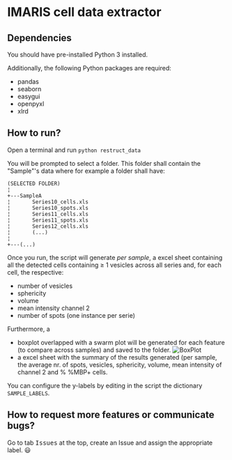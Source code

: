 # IMARIS cell data extractor

## Dependencies

You should have pre-installed Python 3 installed.

Additionally, the following Python packages are required:
- pandas
- seaborn
- easygui 
- openpyxl
- xlrd

## How to run?

Open a terminal and run
`python restruct_data`

You will be prompted to select a folder. This folder shall contain the "Sample"'s data where for example a folder shall have:
```
(SELECTED FOLDER)
¦   
+---SampleA
¦       Series10_cells.xls
¦       Series10_spots.xls
¦       Series11_cells.xls
¦       Series11_spots.xls
¦       Series12_cells.xls
¦       (...)
¦       
+---(...)
```

Once you run, the script will generate _per sample_, a excel sheet containing all the detected cells containing ≥ 1 vesicles across all series and, for each cell, the respective:
- number of vesicles
- sphericity
- volume
- mean intensity channel 2
- number of spots (one instance per serie)

Furthermore, a
- boxplot overlapped with a swarm plot will be generated for each feature (to compare across samples) and saved to the folder.
![BoxPlot](https://user-images.githubusercontent.com/26262402/67725215-7b198400-f9d9-11e9-8bc5-7de20af7ff83.png)
- a excel sheet with the summary of the results generated (per sample, the average nr. of spots, vesicles, sphericity, volume, mean intensity of channel 2 and % %MBP+ cells.

You can configure the y-labels by editing in the script the dictionary `SAMPLE_LABELS`.

## How to request more features or communicate bugs?

Go to tab <kbd>Issues</kbd> at the top, create an Issue and assign the appropriate label. :smiley:
